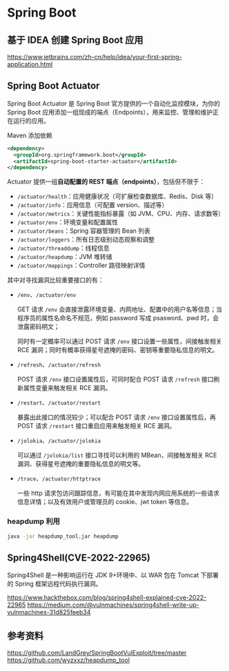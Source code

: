 # Spring Boot

## 基于 IDEA 创建 Spring Boot 应用

<https://www.jetbrains.com/zh-cn/help/idea/your-first-spring-application.html>

## Spring Boot Actuator

Spring Boot Actuator 是 Spring Boot 官方提供的一个自动化监控模块，为你的 Spring Boot 应用添加一组现成的端点（Endpoints），用来监控、管理和维护正在运行的应用。

Maven 添加依赖

```xml
<dependency>
  <groupId>org.springframework.boot</groupId>
  <artifactId>spring-boot-starter-actuator</artifactId>
</dependency>
```

Actuator 提供一组**自动配置的 REST 端点（endpoints）**，包括但不限于：

- `/actuator/health`：应用健康状况（可扩展检查数据库、Redis、Disk 等）
- `/actuator/info`：应用信息（可配置 version、描述等）
- `/actuator/metrics`：关键性能指标暴露（如 JVM、CPU、内存、请求数等）
- `/actuator/env`：环境变量和配置属性
- `/actuator/beans`：Spring 容器管理的 Bean 列表
- `/actuator/loggers`：所有日志级别动态观察和调整
- `/actuator/threaddump`：线程信息
- `/actuator/heapdump`：JVM 堆转储
- `/actuator/mappings`：Controller 路径映射详情

其中对寻找漏洞比较重要接口的有：

- `/env`、`/actuator/env`

  GET 请求 `/env` 会直接泄露环境变量、内网地址、配置中的用户名等信息；当程序员的属性名命名不规范，例如 password 写成 psasword、pwd 时，会泄露密码明文；

  同时有一定概率可以通过 POST 请求 `/env` 接口设置一些属性，间接触发相关 RCE 漏洞；同时有概率获得星号遮掩的密码、密钥等重要隐私信息的明文。

- `/refresh`、`/actuator/refresh`

  POST 请求 `/env` 接口设置属性后，可同时配合 POST 请求 `/refresh` 接口刷新属性变量来触发相关 RCE 漏洞。

- `/restart`、`/actuator/restart`

  暴露出此接口的情况较少；可以配合 POST 请求 `/env` 接口设置属性后，再 POST 请求 `/restart` 接口重启应用来触发相关 RCE 漏洞。

- `/jolokia`、`/actuator/jolokia`

  可以通过 `/jolokia/list` 接口寻找可以利用的 MBean，间接触发相关 RCE 漏洞、获得星号遮掩的重要隐私信息的明文等。

- `/trace`、`/actuator/httptrace`

  一些 http 请求包访问跟踪信息，有可能在其中发现内网应用系统的一些请求信息详情；以及有效用户或管理员的 cookie、jwt token 等信息。

### heapdump 利用

```bash
java -jar heapdump_tool.jar heapdump
```

## Spring4Shell(CVE-2022-22965)

Spring4Shell 是一种影响运行在 JDK 9+环境中、以 WAR 包在 Tomcat 下部署的 Spring 框架远程代码执行漏洞。

<https://www.hackthebox.com/blog/spring4shell-explained-cve-2022-22965>
<https://medium.com/@vulnmachines/spring4shell-write-up-vulnmachines-31d825feeb34>

## 参考资料

<https://github.com/LandGrey/SpringBootVulExploit/tree/master>
<https://github.com/wyzxxz/heapdump_tool>
